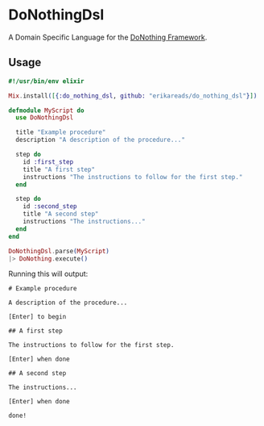 # DoNothingDsl

A Domain Specific Language for the [DoNothing Framework](https://github.com/erikareads/do_nothing).

## Usage

```elixir
#!/usr/bin/env elixir

Mix.install([{:do_nothing_dsl, github: "erikareads/do_nothing_dsl"}])

defmodule MyScript do
  use DoNothingDsl

  title "Example procedure"
  description "A description of the procedure..."

  step do
    id :first_step
    title "A first step"
    instructions "The instructions to follow for the first step."
  end

  step do
    id :second_step
    title "A second step"
    instructions "The instructions..."
  end
end

DoNothingDsl.parse(MyScript)
|> DoNothing.execute()
```

Running this will output:

```
# Example procedure

A description of the procedure...

[Enter] to begin

## A first step

The instructions to follow for the first step.

[Enter] when done

## A second step

The instructions...

[Enter] when done

done!
```
